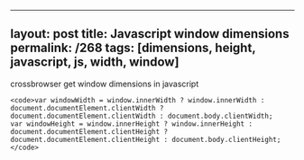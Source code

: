 ---
layout: post
title: Javascript window dimensions
permalink: /268
tags: [dimensions, height, javascript, js, width, window]
----

crossbrowser get window dimensions in javascript

    
    <code>var windowWidth = window.innerWidth ? window.innerWidth : document.documentElement.clientWidth ? document.documentElement.clientWidth : document.body.clientWidth;
    var windowHeight = window.innerHeight ? window.innerHeight : document.documentElement.clientHeight ? document.documentElement.clientHeight : document.body.clientHeight;	
    </code>

